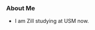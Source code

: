 ### About Me 

- I am Zill studying at USM now.

<!--
**Joan1974/Joan1974** is a ✨ _special_ ✨ repository because its `README.md` (this file) appears on your GitHub profile.

Here are some ideas to get you started:

-->
